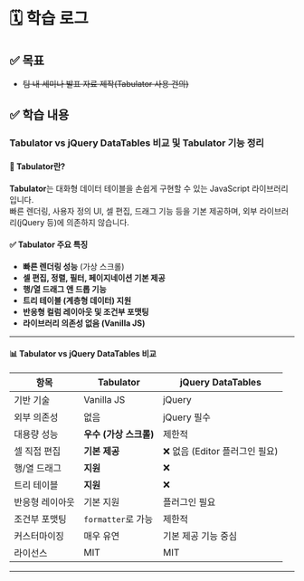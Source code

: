 # 🗓️ 학습 로그

## ✅ 목표

- ~~팀 내 세미나 발표 자료 제작(Tabulator 사용 건의)~~

## ✅ 학습 내용

### Tabulator vs jQuery DataTables 비교 및 Tabulator 기능 정리

#### 📌 Tabulator란?

**Tabulator**는 대화형 데이터 테이블을 손쉽게 구현할 수 있는 JavaScript 라이브러리입니다.  
빠른 렌더링, 사용자 정의 UI, 셀 편집, 드래그 기능 등을 기본 제공하며, 외부 라이브러리(jQuery 등)에 의존하지 않습니다.

#### ✅ Tabulator 주요 특징

- **빠른 렌더링 성능** (가상 스크롤)
- **셀 편집, 정렬, 필터, 페이지네이션 기본 제공**
- **행/열 드래그 앤 드롭 기능**
- **트리 테이블 (계층형 데이터) 지원**
- **반응형 컬럼 레이아웃 및 조건부 포맷팅**
- **라이브러리 의존성 없음 (Vanilla JS)**

---

#### 📊 Tabulator vs jQuery DataTables 비교

| 항목            | Tabulator              | jQuery DataTables              |
| --------------- | ---------------------- | ------------------------------ |
| 기반 기술       | Vanilla JS             | jQuery                         |
| 외부 의존성     | 없음                   | jQuery 필수                    |
| 대용량 성능     | **우수 (가상 스크롤)** | 제한적                         |
| 셀 직접 편집    | **기본 제공**          | ❌ 없음 (Editor 플러그인 필요) |
| 행/열 드래그    | **지원**               | ❌                             |
| 트리 테이블     | **지원**               | ❌                             |
| 반응형 레이아웃 | 기본 지원              | 플러그인 필요                  |
| 조건부 포맷팅   | `formatter`로 가능     | 제한적                         |
| 커스터마이징    | 매우 유연              | 기본 제공 기능 중심            |
| 라이선스        | MIT                    | MIT                            |

---
